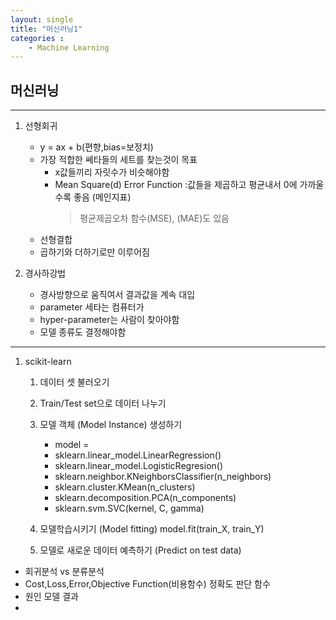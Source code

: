 ```yaml
---
layout: single
title: "머신러닝1"
categories : 
    - Machine Learning
---
```


## 머신러닝
---
1. 선형회귀
    - y = ax + b(편향,bias=보정치)
    - 가장 적합한 쎄타들의 세트를 찾는것이 목표 
        - x값들끼리 자릿수가 비슷해야함
        - Mean Square(d) Error Function :값들을 제곱하고 평균내서 0에 가까울수록 좋음 (메인지표)
            > 평균제곱오차 함수(MSE), (MAE)도 있음
    - 선형결합
    - 곱하기와 더하기로만 이루어짐

2. 경사하강법
    - 경사방향으로 움직여서 결과값을 계속 대입
    - parameter 세타는 컴퓨터가
    - hyper-parameter는 사람이 찾아야함
    - 모델 종류도 결정해야함

---

1. scikit-learn
    1. 데이터 셋 불러오기
    2. Train/Test set으로 데이터 나누기
    3. 모델 객체 (Model Instance) 생성하기
        - model = 
        - sklearn.linear_model.LinearRegression()
        - sklearn.linear_model.LogisticRegresion()
        - sklearn.neighbor.KNeighborsClassifier(n_neighbors)
        - sklearn.cluster.KMean(n_clusters)
        - sklearn.decomposition.PCA(n_components)
        - sklearn.svm.SVC(kernel, C, gamma)

    4. 모델학습시키기 (Model fitting)
        model.fit(train_X, train_Y)

    5. 모델로 새로운 데이터 예측하기 (Predict on test data)


- 회귀분석 vs 분류분석 
- Cost,Loss,Error,Objective Function(비용함수) 정확도 판단 함수
- 원인 모델 결과  
- 